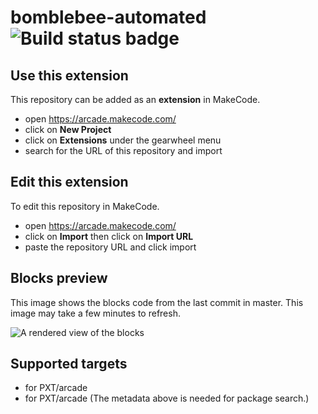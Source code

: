 # bomblebee-automated ![Build status badge](https://github.com/anparra/bomblebee-automated/workflows/MakeCode/badge.svg)



## Use this extension

This repository can be added as an **extension** in MakeCode.

* open https://arcade.makecode.com/
* click on **New Project**
* click on **Extensions** under the gearwheel menu
* search for the URL of this repository and import

## Edit this extension

To edit this repository in MakeCode.

* open https://arcade.makecode.com/
* click on **Import** then click on **Import URL**
* paste the repository URL and click import

## Blocks preview

This image shows the blocks code from the last commit in master.
This image may take a few minutes to refresh.

![A rendered view of the blocks](https://github.com/anparra/bomblebee-automated/raw/master/.makecode/blocks.png)

## Supported targets

* for PXT/arcade
* for PXT/arcade
(The metadata above is needed for package search.)

